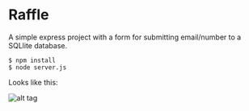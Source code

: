# Raffle

A simple express project with a form for submitting email/number to a SQLlite database.

```
$ npm install
$ node server.js
```

Looks like this:

![alt tag](http://i.imgur.com/HOavP2X.png)
